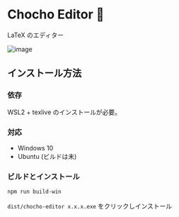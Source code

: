# Chocho Editor 🦋

LaTeX のエディター

![image](https://user-images.githubusercontent.com/39254183/118971163-0dadb980-b9aa-11eb-8bac-1395a57bd9af.png)


## インストール方法

### 依存
WSL2 + texlive のインストールが必要。

### 対応

- Windows 10
- Ubuntu (ビルドは未)

### ビルドとインストール
```sh
npm run build-win
```

`dist/chocho-editor x.x.x.exe` をクリックしインストール

